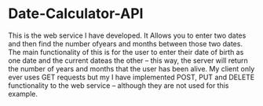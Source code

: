 # Date-Calculator-API
This is the web service I have developed. It Allows you to enter two dates and then find the number ofyears and months between those two dates. The main functionality of this is for the user to enter their date of birth as one date and the current dateas the other – this way, the server will return the number of years and months that the user has been alive. My client only ever uses GET requests but my I have implemented POST, PUT and DELETE functionality to the web service – although they are not used for this example.
